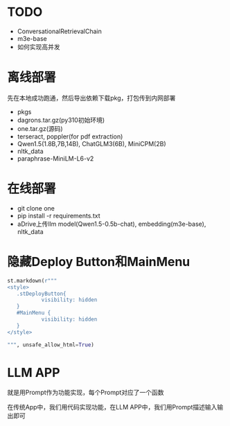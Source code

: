 # TODO

- ConversationalRetrievalChain
- m3e-base
- 如何实现高并发

# 离线部署

先在本地成功跑通，然后导出依赖下载pkg，打包传到内网部署

- pkgs
- dagrons.tar.gz(py310初始环境)
- one.tar.gz(源码)
- terseract, poppler(for pdf extraction)
- Qwen1.5(1.8B,7B,14B), ChatGLM3(6B), MiniCPM(2B)
- nltk\_data
- paraphrase-MiniLM-L6-v2

# 在线部署

- git clone one
- pip install -r requirements.txt
- aDrive上传llm model(Qwen1.5-0.5b-chat), embedding(m3e-base), nltk_data



# 隐藏Deploy Button和MainMenu

```python
st.markdown(r"""
<style>
   .stDeployButton{
           visibility: hidden
   }
   #MainMenu {
           visibility: hidden
   }
</style>

""", unsafe_allow_html=True)
```

# LLM APP

就是用Prompt作为功能实现，每个Prompt对应了一个函数

在传统App中，我们用代码实现功能，在LLM APP中，我们用Prompt描述输入输出即可


